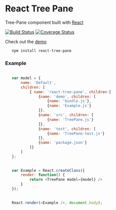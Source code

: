 # React Tree Pane

Tree-Pane component built with [React](http://facebook.github.io/react)

[![Build Status](https://img.shields.io/travis/tomkp/react-tree-pane/master.svg?style=flat-square)](https://travis-ci.org/tomkp/react-tree-pane)
[![Coverage Status](https://img.shields.io/coveralls/tomkp/react-tree-pane/master.svg?style=flat-square)](https://coveralls.io/r/tomkp/react-tree-pane)

Check out the [demo](http://astonishing-dinosaurs.surge.sh/)


```
   npm install react-tree-pane
```


### Example

```js
   
   var model = {
       name: 'Default',
       children: [
           { name: 'react-tree-pane', children:[
               {name: 'demo', children: [
                   {name: 'bundle.js'},
                   {name: 'Example.js'}
               ]},
               {name: 'src', children: [
                   {name: 'TreePane.js'}
               ]},
               {name: 'test', children: [
                   {name: 'TreePane-test.js'}
               ]},
               {name: 'package.json'}
           ]}
       ]
   };
   
   
   var Example = React.createClass({
       render: function() {
           return <TreePane model={model} />
       }
   });
   
   
   React.render(<Example />, document.body);
```



